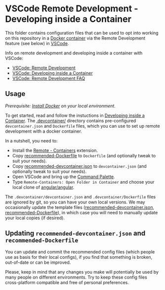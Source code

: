 # VSCode Remote Development - Developing inside a Container

This folder contains configuration files that can be used to opt into working on this repository in a [Docker container](https://www.docker.com/resources/what-container) via the Remote Development feature (see below) in [VSCode](https://code.visualstudio.com/).

Info on remote development and developing inside a container with VSCode:
- [VSCode: Remote Development](https://code.visualstudio.com/docs/remote/remote-overview)
- [VSCode: Developing inside a Container](https://code.visualstudio.com/docs/remote/containers)
- [VSCode: Remote Development FAQ](https://code.visualstudio.com/docs/remote/faq)


## Usage

_Prerequisite: [Install Docker](https://docs.docker.com/install) on your local environment._

To get started, read and follow the instuctions in [Developing inside a Container](https://code.visualstudio.com/docs/remote/containers). The [.devcontainer/](.) directory contains pre-configured `devcontainer.json` and `Dockerfile` files, which you can use to set up remote development with a docker container.

In a nutshell, you need to:
- Install the [Remote - Containers](https://marketplace.visualstudio.com/items?itemName=ms-vscode-remote.remote-containers) extension.
- Copy [recommended-Dockerfile](./recommended-Dockerfile) to `Dockerfile` (and optionally tweak to suit your needs).
- Copy [recommended-devcontainer.json](./recommended-devcontainer.json) to `devcontainer.json` (and optionally tweak to suit your needs).
- Open VSCode and bring up the [Command Palette](https://code.visualstudio.com/docs/getstarted/userinterface#_command-palette).
- Type `Remote-Containers: Open Folder in Container` and choose your local clone of [angular/angular](https://github.com/angular/angular).

The `.devcontainer/devcontainer.json` and `.devcontainer/Dockerfile` files are ignored by git, so you can have your own local versions. We may occasionally update the template files ([recommended-devcontainer.json](./recommended-devcontainer.json), [recommended-Dockerfile](./recommended-Dockerfile)), in which case you will need to manually update your local copies (if desired).


## Updating `recommended-devcontainer.json` and `recommended-Dockerfile`

You can update and commit the recommended config files (which people use as basis for their local configs), if you find that something is broken, out-of-date or can be improved.

Please, keep in mind that any changes you make will potentially be used by many people on different environments. Try to keep these config files cross-platform compatible and free of personal preferences.
